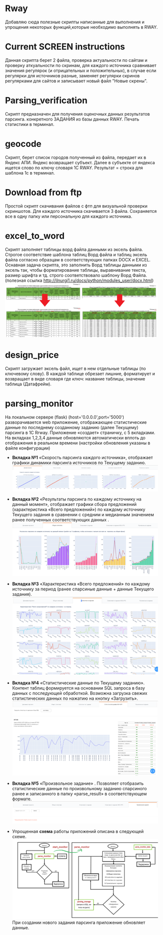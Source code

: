 # Rway
Добавляю сюда полезные скрипты написанные для выполнения и упрощения некоторых функций,которые необходимо выполнять в RWAY.

# Current SCREEN instructions
Данная скрипта берет 2 файла, проверка актуальности по сайтам и проверку аткуальности по скринам,
для каждого источника сравнивает  значения регулярок (и отрицательных и положительных), в случае если регулярки
для источников разные,  заменяет регулярки скринов  регулярками для сайтов и записывает новый файл "Новые скрены". 

# Parsing_verification
Скрипт предназначен для  получения оценочных данных результатов парсинга. конкретного ЗАДАНИЯ из базы данных RWAY. Печать статистики в терминал.

# geocode
Скрипт, берет список  городов полученный из файла, передает их в Яндекс АПИ. Яндекс возвращает субъект. Далее в субъекте от яндекса ищется слово  по ключу словаря 1С RWAY. Результат = строка для шаблона 1с в терминал.

# Download from ftp
Простой скрипт скачивания файлов  с фтп для визуальной проверки скриншотов. Для каждого источника скачивается 3 файла. Сохраняется все в одну папку или персональную для каждого источника.

# excel_to_word
Скрипт заполняет таблицы ворд файла данными из эксель файла. Строгое соответствие шаблона таблиц Ворд файла и таблиц эксель файла согласно образцам в соответствующих папках DOCX и EXCEL. Оснавная задача скрипта, это заполнить Ворд таблицы данными из эксель так, чтобы форматирование таблицы, выравнивание текста, размер шрифта и тд. строго соответствовало шаблону Ворд Файла. (полезная ссылка http://ilnurgi1.ru/docs/python/modules_user/docx.html)
![Image alt](https://github.com/FF7FSystem/Rway/blob/master/excel_to_word/excel_to_word_2.png)

# design_price
Скрипт  загружает эксель файл, ищет в нем отдельные таблицы (по ключевому слову). В каждой таблице обрезает лишние, форматирует и возвращает в виде словаря где ключ: название таблицы, значение таблица (Датафрейм). 

# parsing_monitor
На локальном сервере (flask) (host='0.0.0.0',port='5000') разворачивается web приложение, отображающее статистические данные по  последнему созданному заданию (далее Текущему) парсинга в 1С Rrway. Приложение «создает» страничку, с 5 вкладками. На вкладках 1,2,3,4 данные обновляются автоматически вплоть до отображения в реальном времени (настройки обновления указаны в файле конфигурации) 

 * **Вкладка №1**  «Скорость парсинга каждого источника», отображает графики динамики парсинга источников  по Текущему заданию.
![Image alt](https://github.com/FF7FSystem/Rway/blob/master/parsing_monitor/tab_1.png)

 * **Вкладка №2** «Результаты парсинга по каждому источнику на данный момент», отображает графики сбора предложений  (характеристика «Всего предложений») по каждому источнику Текущего задания в сравнении с средним и медианным значением ранее полученных соответствующих данных .
![Image alt](https://github.com/FF7FSystem/Rway/blob/master/parsing_monitor/tab_2.png)

 * **Вкладка №3** «Характеристика «Всего предложений» по каждому источнику за период (ранее спарсиные данные + данные Текущего задания).
![Image alt](https://github.com/FF7FSystem/Rway/blob/master/parsing_monitor/tab_3.png)

 * **Вкладка №4** «Статистические данные по Текущему заданию». Контент таблиц формируется на основании SQL запроса в базу данных с последующей обработкой. Возможна загрузка свежих статистических данных по нажатию на кнопку «Загрузить». 
![Image alt](https://github.com/FF7FSystem/Rway/blob/master/parsing_monitor/tab_4.png)

 * **Вкладка №5** «Произвольное задание» . Позволяет отобразить статистические данные по произвольному заданию спарсиного ранее и записанного в папку «parse_result» в соответствующем формате.
![Image alt](https://github.com/FF7FSystem/Rway/blob/master/parsing_monitor/tab_5.png)

 * Упрощенная **схема** работы приложений описана в следующей схеме.
![Image alt](https://github.com/FF7FSystem/Rway/blob/master/parsing_monitor/chema.png)
При создании нового задания парсинга приложение обновляет данные.
